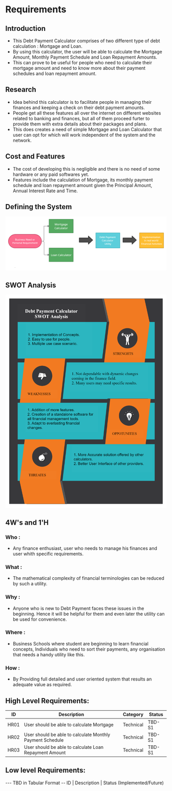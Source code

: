 # Requirements

## Introduction
- This Debt Payment Calculator comprises of two different type of debt calculation : Mortgage and Loan.
- By using this calculator, the user will be able to calculate the Mortgage Amount, Monthly Payment Schedule and Loan Repayment Amounts.
- This can prove to be useful for people who need to calculate their mortgage amount and need to know more about their payment schedules and loan repayment amount.

## Research
- Idea behind this calculator is to facilitate people in managing their finances and keeping a check on their debt payment amounts.
- People get all these features all over the internet on different websites related to banking and finances, but all of them proceed furter to provide them with extra details about their packages and plans.
- This does creates a need of simple Mortgage and Loan Calculator that user can opt for which will work independent of the system and the network.


## Cost and Features
- The cost of developing this is negligible and there is no need of some hardware or any paid softwares yet.
- Features include the calculation of Mortgage, its monthly payment schedule and loan repayment amount given the Principal Amount, Annual Interest Rate and Time.

## Defining the System
<img src="https://github.com/RaghavTulsyan/LTTS_StepIn_MiniProject_257140/blob/main/1_Requirements/System_Architecture.jpg">

## SWOT Analysis
<img src="https://github.com/RaghavTulsyan/LTTS_StepIn_MiniProject_257140/blob/main/1_Requirements/SWOT%20Analysis.jpg">

## 4W&#39;s and 1&#39;H

### Who :
* Any finance enthusiast, user who needs to manage his finances and user whith specific requirements.

### What :
* The mathematical complexity of financial terminologies can be reduced by such a utility.

### Why :
* Anyone who is new to Debt Payment faces these issues in the beginning. Hence it will be helpful for them and even later the utility can be used for convenience.

### Where :
* Business Schools where student are beginning to learn financial concepts, Individuals who need to sort their payments, any organisation that needs a handy utility like this.

### How :
* By Providing full detailed and user oriented system that results an adequate value as required.

## High Level Requirements:

| ID   | Description                                                       | Category  | Status |
|------|-------------------------------------------------------------------|-----------|--------|
| HR01 | User should be able to calculate Mortgage                         | Technical | TBD-S1 |
| HR02 | User should be able to calculate Monthly Payment Schedule         | Technical | TBD-S1 |
| HR03 | User should be able to calculate Loan Repayment Amount            | Technical | TBD-S1 |


##  Low level Requirements:
--- TBD in Tabular Format 
-- ID | Description | Status (Implemented/Future)
